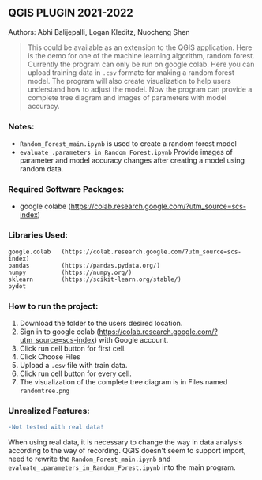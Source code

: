 ## QGIS PLUGIN 2021-2022
Authors: Abhi Balijepalli, Logan Kleditz, Nuocheng Shen

> This could be available as an extension to the QGIS application.
> Here is the demo for one of the machine learning algorithm, random forest.
> Currently the program can only be run on google colab.
> Here you can upload training data in `.csv` formate for making a random forest model.
> The program will also create visualization to help users understand how to adjust the model. Now the program can provide a complete tree diagram and images of parameters with model accuracy.

### Notes:
- `Random_Forest_main.ipynb` is used to create a random forest model
- `evaluate_.parameters_in_Random_Forest.ipynb` Provide images of parameter and model accuracy changes after creating a model using random data.


### Required Software Packages:
  - google colabe (https://colab.research.google.com/?utm_source=scs-index)

### Libraries Used:
  ```
  google.colab   (https://colab.research.google.com/?utm_source=scs-index)
  pandas         (https://pandas.pydata.org/)
  numpy          (https://numpy.org/)
  sklearn        (https://scikit-learn.org/stable/)
  pydot
  ```

### How to run the project:
  1. Download the folder to the users desired location.
  2. Sign in to google colab (https://colab.research.google.com/?utm_source=scs-index) with Google account.
  3. Click run cell button for first cell.
  4. Click Choose Files
  5. Upload a `.csv` file with train data.
  6. Click run cell button for every cell.
  7. The visualization of the complete tree diagram is in Files named `randomtree.png`

### Unrealized Features:
```diff
-Not tested with real data!
```
When using real data, it is necessary to change the way in data analysis according to the way of recording.
QGIS doesn't seem to support import, need to rewrite the `Random_Forest_main.ipynb` and `evaluate_.parameters_in_Random_Forest.ipynb` into the main program.
